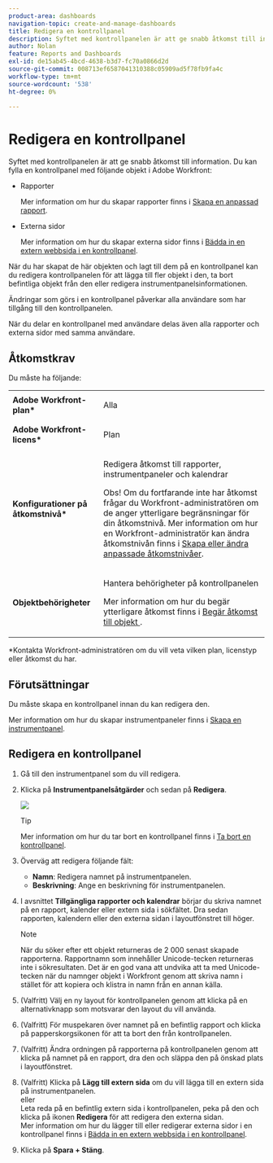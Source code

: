 ```yaml
---
product-area: dashboards
navigation-topic: create-and-manage-dashboards
title: Redigera en kontrollpanel
description: Syftet med kontrollpanelen är att ge snabb åtkomst till information. Du kan fylla en kontrollpanel med rapporter, kalendrar och externa sidor.
author: Nolan
feature: Reports and Dashboards
exl-id: de15ab45-4bcd-4638-b3d7-fc70a0866d2d
source-git-commit: 008713ef6587041310388c05909ad5f78fb9fa4c
workflow-type: tm+mt
source-wordcount: '538'
ht-degree: 0%

---
```


# Redigera en kontrollpanel

Syftet med kontrollpanelen är att ge snabb åtkomst till information. Du kan fylla en kontrollpanel med följande objekt i Adobe Workfront:

* Rapporter

  Mer information om hur du skapar rapporter finns i [Skapa en anpassad rapport](../../../reports-and-dashboards/reports/creating-and-managing-reports/create-custom-report.md).

* Externa sidor

  Mer information om hur du skapar externa sidor finns i [Bädda in en extern webbsida i en kontrollpanel](../../../reports-and-dashboards/dashboards/creating-and-managing-dashboards/embed-external-web-page-dashboard.md).

När du har skapat de här objekten och lagt till dem på en kontrollpanel kan du redigera kontrollpanelen för att lägga till fler objekt i den, ta bort befintliga objekt från den eller redigera instrumentpanelsinformationen.

Ändringar som görs i en kontrollpanel påverkar alla användare som har tillgång till den kontrollpanelen.

När du delar en kontrollpanel med användare delas även alla rapporter och externa sidor med samma användare.

## Åtkomstkrav

Du måste ha följande:

<table style="table-layout:auto"> 
 <col> 
 <col> 
 <tbody> 
  <tr> 
   <td role="rowheader"><strong>Adobe Workfront-plan*</strong></td> 
   <td> <p>Alla</p> </td> 
  </tr> 
  <tr> 
   <td role="rowheader"><strong>Adobe Workfront-licens*</strong></td> 
   <td> <p>Plan </p> </td> 
  </tr> 
  <tr> 
   <td role="rowheader"><strong>Konfigurationer på åtkomstnivå*</strong></td> 
   <td> <p>Redigera åtkomst till rapporter, instrumentpaneler och kalendrar</p> <p>Obs! Om du fortfarande inte har åtkomst frågar du Workfront-administratören om de anger ytterligare begränsningar för din åtkomstnivå. Mer information om hur en Workfront-administratör kan ändra åtkomstnivån finns i <a href="../../../administration-and-setup/add-users/configure-and-grant-access/create-modify-access-levels.md" class="MCXref xref">Skapa eller ändra anpassade åtkomstnivåer</a>.</p> </td> 
  </tr> 
  <tr> 
   <td role="rowheader"><strong>Objektbehörigheter</strong></td> 
   <td> <p>Hantera behörigheter på kontrollpanelen</p> <p>Mer information om hur du begär ytterligare åtkomst finns i <a href="../../../workfront-basics/grant-and-request-access-to-objects/request-access.md" class="MCXref xref">Begär åtkomst till objekt </a>.</p> </td> 
  </tr> 
 </tbody> 
</table>

&#42;Kontakta Workfront-administratören om du vill veta vilken plan, licenstyp eller åtkomst du har.

## Förutsättningar

Du måste skapa en kontrollpanel innan du kan redigera den.

Mer information om hur du skapar instrumentpaneler finns i [Skapa en instrumentpanel](../../../reports-and-dashboards/dashboards/creating-and-managing-dashboards/create-dashboard.md).

## Redigera en kontrollpanel

1. Gå till den instrumentpanel som du vill redigera.
1. Klicka på **Instrumentpanelsåtgärder** och sedan på **Redigera**.

   ![](assets/qs-dashboard-actions-menu-350x318.png)

   >[!TIP]
   >
   >Mer information om hur du tar bort en kontrollpanel finns i [Ta bort en kontrollpanel](../../../reports-and-dashboards/dashboards/creating-and-managing-dashboards/delete-dashboard.md).

1. Överväg att redigera följande fält:

   * **Namn**: Redigera namnet på instrumentpanelen.
   * **Beskrivning**: Ange en beskrivning för instrumentpanelen.

1. I avsnittet **Tillgängliga rapporter och kalendrar** börjar du skriva namnet på en rapport, kalender eller extern sida i sökfältet. Dra sedan rapporten, kalendern eller den externa sidan i layoutfönstret till höger.

   >[!NOTE]
   >
   >När du söker efter ett objekt returneras de 2 000 senast skapade rapporterna. Rapportnamn som innehåller Unicode-tecken returneras inte i sökresultaten. Det är en god vana att undvika att ta med Unicode-tecken när du namnger objekt i Workfront genom att skriva namn i stället för att kopiera och klistra in namn från en annan källa.

1. (Valfritt) Välj en ny layout för kontrollpanelen genom att klicka på en alternativknapp som motsvarar den layout du vill använda.
1. (Valfritt) För muspekaren över namnet på en befintlig rapport och klicka på papperskorgsikonen för att ta bort den från kontrollpanelen.
1. (Valfritt) Ändra ordningen på rapporterna på kontrollpanelen genom att klicka på namnet på en rapport, dra den och släppa den på önskad plats i layoutfönstret.
1. (Valfritt) Klicka på **Lägg till extern sida** om du vill lägga till en extern sida på instrumentpanelen.\
   eller\
   Leta reda på en befintlig extern sida i kontrollpanelen, peka på den och klicka på ikonen **Redigera** för att redigera den externa sidan.\
   Mer information om hur du lägger till eller redigerar externa sidor i en kontrollpanel finns i [Bädda in en extern webbsida i en kontrollpanel](../../../reports-and-dashboards/dashboards/creating-and-managing-dashboards/embed-external-web-page-dashboard.md).

1. Klicka på **Spara + Stäng**.

